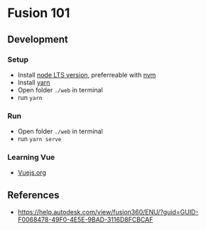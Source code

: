 # Fusion 101
## Development
### Setup
* Install [node LTS version](https://nodejs.org/en/), preferreable with [nvm](https://github.com/nvm-sh/nvm#installing-and-updating)
* Install [yarn](https://classic.yarnpkg.com/en/docs/install/)
* Open folder ```./web``` in terminal
* run `yarn`
### Run
* Open folder ```./web``` in terminal
* run `yarn serve`
### Learning Vue
* [Vuejs.org](https://v3.vuejs.org/guide/introduction.html)
## References
* https://help.autodesk.com/view/fusion360/ENU/?guid=GUID-F0068478-49F0-4E5E-9BAD-3116D8FCBCAF